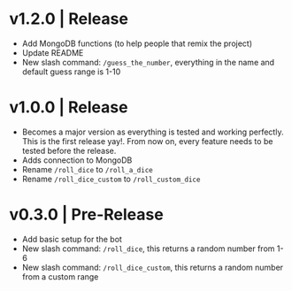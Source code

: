 # v1.2.0 | Release
- Add MongoDB functions (to help people that remix the project)
- Update README
- New slash command: `/guess_the_number`, everything in the name and default guess range is 1-10
# v1.0.0 | Release
- Becomes a major version as everything is tested and working perfectly. This is the first release yay!. From now on, every feature needs to be tested before the release.
- Adds connection to MongoDB
- Rename `/roll_dice` to `/roll_a_dice`
- Rename `/roll_dice_custom` to `/roll_custom_dice`
# v0.3.0 | Pre-Release
- Add basic setup for the bot
- New slash command: `/roll_dice`, this returns a random number from 1-6
- New slash command: `/roll_dice_custom`, this returns a random number from a custom range
